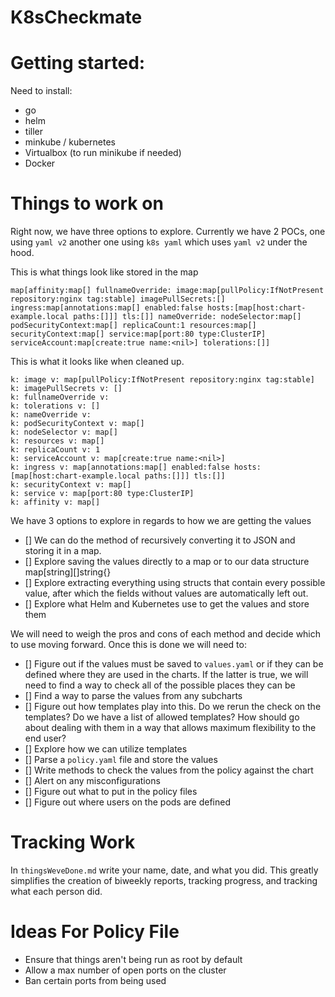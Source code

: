 # K8sCheckmate

# Getting started:
Need to install:
- go
- helm 
- tiller
- minkube / kubernetes
- Virtualbox (to run minikube if needed)
- Docker

# Things to work on 

Right now, we have three options to explore. 
Currently we have 2 POCs, one using `yaml v2` another one using `k8s yaml` which uses `yaml v2` under the hood. 

This is what things look like stored in the map

```
map[affinity:map[] fullnameOverride: image:map[pullPolicy:IfNotPresent repository:nginx tag:stable] imagePullSecrets:[] ingress:map[annotations:map[] enabled:false hosts:[map[host:chart-example.local paths:[]]] tls:[]] nameOverride: nodeSelector:map[] podSecurityContext:map[] replicaCount:1 resources:map[] securityContext:map[] service:map[port:80 type:ClusterIP] serviceAccount:map[create:true name:<nil>] tolerations:[]]
```
This is what it looks like when cleaned up. 

```
k: image v: map[pullPolicy:IfNotPresent repository:nginx tag:stable]
k: imagePullSecrets v: []
k: fullnameOverride v: 
k: tolerations v: []
k: nameOverride v: 
k: podSecurityContext v: map[]
k: nodeSelector v: map[]
k: resources v: map[]
k: replicaCount v: 1
k: serviceAccount v: map[create:true name:<nil>]
k: ingress v: map[annotations:map[] enabled:false hosts:[map[host:chart-example.local paths:[]]] tls:[]]
k: securityContext v: map[]
k: service v: map[port:80 type:ClusterIP]
k: affinity v: map[]
```

We have 3 options to explore in regards to how we are getting the values 

- [] We can do the method of recursively converting it to JSON and storing it in a map.
- [] Explore saving the values directly to a map or to our data structure map[string][]string{}
- [] Explore extracting everything using structs that contain every possible value, after which the fields without values are automatically left out.
- [] Explore what Helm and Kubernetes use to get the values and store them 

We will need to weigh the pros and cons of each method and decide which to use moving forward. 
Once this is done we will need to:

- [] Figure out if the values must be saved to `values.yaml` or if they can be defined where they are used in the charts. If the latter is true, we will need to find a way to check all of the possible places they can be
- [] Find a way to parse the values from any subcharts
- [] Figure out how templates play into this. Do we rerun the check on the templates? Do we have a list of allowed templates? How should go about dealing with them in a way that allows maximum flexibility to the end user?
- [] Explore how we can utilize templates
- [] Parse a `policy.yaml` file and store the values
- [] Write methods to check the values from the policy against the chart
- [] Alert on any misconfigurations
- [] Figure out what to put in the policy files
- [] Figure out where users on the pods are defined

# Tracking Work 

In `thingsWeveDone.md` write your name, date, and what you did. 
This greatly simplifies the creation of biweekly reports, tracking progress, and tracking what each person did.


# Ideas For Policy File

- Ensure that things aren't being run as root by default
- Allow a max number of open ports on the cluster
- Ban certain ports from being used

